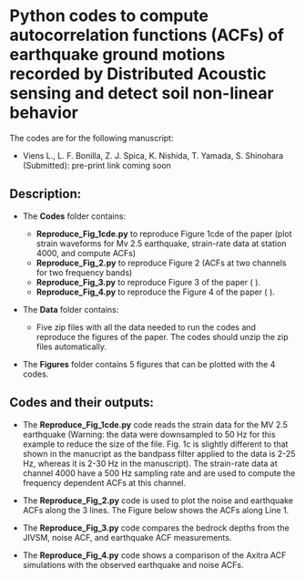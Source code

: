 # Python codes to compute autocorrelation functions (ACFs) of earthquake ground motions recorded by Distributed Acoustic sensing and detect soil non-linear behavior 

The codes are for the following manuscript:
- Viens L., L. F. Bonilla, Z. J. Spica, K. Nishida, T. Yamada, S. Shinohara (Submitted): pre-print link coming soon

## Description:
* The **Codes** folder contains:

  - **Reproduce_Fig_1cde.py** to reproduce Figure 1cde of the paper (plot strain waveforms for Mv 2.5 earthquake, strain-rate data at station 4000, and compute ACFs)
  - **Reproduce_Fig_2.py** to reproduce Figure 2 (ACFs at two channels for two frequency bands)
  - **Reproduce_Fig_3.py** to reproduce Figure 3 of the paper ( ).
  - **Reproduce_Fig_4.py** to reproduce the Figure 4 of the paper ( ).

* The **Data** folder contains:
  - Five zip files with all the data needed to run the codes and reproduce the figures of the paper. The codes should unzip the zip files automatically.

* The **Figures** folder contains 5 figures that can be plotted with the 4 codes. 


## Codes and their outputs:

* The **Reproduce_Fig_1cde.py** code reads the strain data for the MV 2.5 earthquake (Warning: the data were downsampled to 50 Hz for this example to reduce the size of the file. Fig. 1c is slightly different to that shown in the manucript as the bandpass filter applied to the data is 2-25 Hz, whereas it is 2-30 Hz in the manuscript). The strain-rate data at channel 4000 have a 500 Hz sampling rate and are used to compute the frequency dependent ACFs at this channel. 


* The **Reproduce_Fig_2.py** code is used to plot the noise and earthquake ACFs along the 3 lines. The Figure below shows the ACFs along Line 1. 


* The **Reproduce_Fig_3.py** code compares the bedrock depths from the JIVSM, noise ACF, and earthquake ACF measurements. 


* The **Reproduce_Fig_4.py** code shows a comparison of the Axitra ACF simulations with the observed earthquake and noise ACFs. 
